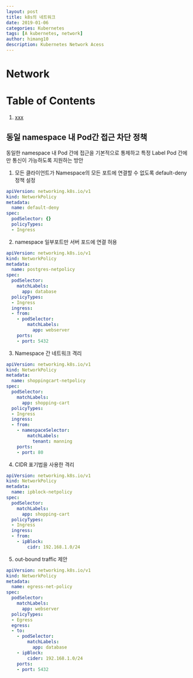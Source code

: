 ```yaml
---
layout: post
title: k8s의 네트워크 
date: 2019-01-06
categories: Kubernetes
tags: [A kubernetes, network]
author: himang10
description: Kubernetes Network Acess
---
```

Network
============

# Table of Contents
1. [xxx](#command-line에서-configmap-생성)

## 동일 namespace 내 Pod간 접근 차단 정책
동일한 namespace 내 Pod 간에 접근을 기본적으로 통제하고 특정 Label Pod 간에 만 통신이 가능하도록 지원하는 방안

1. 모든 클라이언트가 Namespace의 모든 포트에 연결할 수 없도록 default-deny 정책 설정
```yaml
apiVersion: networking.k8s.io/v1
kind: NetworkPolicy
metadata:
  name: default-deny
spec:
  podSelector: {}
  policyTypes:
  - Ingress
````

2. namespace 일부포트만 서버 포드에 연결 허용
```yaml
apiVersion: networking.k8s.io/v1
kind: NetworkPolicy
metadata:
  name: postgres-netpolicy
spec:
  podSelector:
    matchLabels:
      app: database
  policyTypes:
  - Ingress
  ingress:
  - from:
    - podSelector:
        matchLabels:
          app: webserver
    ports:
    - port: 5432
````

3. Namespace 간 네트워크 격리
```yaml
apiVersion: networking.k8s.io/v1
kind: NetworkPolicy
metadata:
  name: shoppingcart-netpolicy
spec:
  podSelector:
    matchLabels:
      app: shopping-cart
  policyTypes:
  - Ingress
  ingress:
  - from:
    - namespaceSelector:
        matchLabels:
          tenant: manning
    ports:
    - port: 80
````

4. CIDR 표기법을 사용한 격리
```yaml
apiVersion: networking.k8s.io/v1
kind: NetworkPolicy
metadata:
  name: ipblock-netpolicy
spec:
  podSelector:
    matchLabels:
      app: shopping-cart
  policyTypes:
  - Ingress
  ingress:
  - from:
    - ipBlock:
        cidr: 192.168.1.0/24
````

5. out-bound traffic 제안
```yaml
apiVersion: networking.k8s.io/v1
kind: NetworkPolicy
metadata:
  name: egress-net-policy
spec:
  podSelector:
    matchLabels:
      app: webserver
  policyTypes:
  - Egress
  egress:
  - to:
    - podSelector:
        matchLabels:
          app: database
    - ipBlock:
        cider: 192.168.1.0/24
    ports:
    - port: 5432
````



